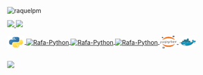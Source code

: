 <div align="start">
  <p align="left"> <img src="https://komarev.com/ghpvc/?username=MarceloFreitass&label=Profile%20views&color=0e75b6&style=flat" alt="raquelpm" /> </p>
  <a href="https://github.com/MarceloFreitass">
  <img height="180em" src="https://github-readme-stats.vercel.app/api?username=marcelofreitass&show_icons=true&theme=monokai&include_all_commits=true&count_private=true">
 <img height="180em" src="https://github-readme-stats.vercel.app/api/top-langs/?username=marcelofreitass&layout=compact&langs_count=7&theme=monokai"/>
</div>
<div style="display: inline_block"><br>
  <img align="center" alt="Rafa-Python" height="30" width="40" src="https://raw.githubusercontent.com/devicons/devicon/master/icons/python/python-original.svg">
  <img align="center" alt="Rafa-Python" height="30" width="40" src="https://cdn.jsdelivr.net/gh/devicons/devicon/icons/c/c-original.svg" />
  <img align="center" alt="Rafa-Python" height="30" width="40" src="https://cdn.jsdelivr.net/gh/devicons/devicon/icons/cplusplus/cplusplus-original.svg" />
  <img align="center" alt="Rafa-Python" height="30" width="40" src="https://cdn.jsdelivr.net/gh/devicons/devicon/icons/arduino/arduino-original.svg" />
  <img align="center" alt="Rafa-Python" height="30" width="40" src="https://raw.githubusercontent.com/devicons/devicon/master/icons/jupyter/jupyter-original-wordmark.svg" />
  <img align="center" alt="Rafa-Python" height="30" width="40" src="https://github.com/devicons/devicon/blob/master/icons/docker/docker-original.svg" /></div>
  
  ##
 
<div> 
  <a href=https://www.linkedin.com/in/marcelo-de-freitas-cavalcante-7129a1231/" target="_blank"><img src="https://img.shields.io/badge/-LinkedIn-%230077B5?style=for-the-badge&logo=linkedin&logoColor=white" target="_blank"></a> 
</div>
